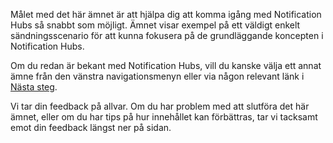 
Målet med det här ämnet är att hjälpa dig att komma igång med Notification Hubs så snabbt som möjligt. Ämnet visar exempel på ett väldigt enkelt sändningsscenario för att kunna fokusera på de grundläggande koncepten i Notification Hubs.

Om du redan är bekant med Notification Hubs, vill du kanske välja ett annat ämne från den vänstra navigationsmenyn eller via någon relevant länk i [Nästa steg](#next-steps).

Vi tar din feedback på allvar. Om du har problem med att slutföra det här ämnet, eller om du har tips på hur innehållet kan förbättras, tar vi tacksamt emot din feedback längst ner på sidan.

<!--HONumber=Sep16_HO3-->


